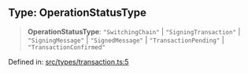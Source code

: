 
## Type: OperationStatusType

> **OperationStatusType**: `"SwitchingChain"` \| `"SigningTransaction"` \| `"SigningMessage"` \| `"SignedMessage"` \| `"TransactionPending"` \| `"TransactionConfirmed"`

Defined in: [src/types/transaction.ts:5](https://github.com/centrifuge/sdk/blob/20f6f7405dbfe43e55dbfdf56cb48d163938a551/src/types/transaction.ts#L5)
